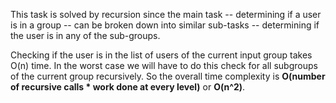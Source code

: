This task is solved by recursion since the main task -- determining if a user is in a group -- can be broken down into similar sub-tasks -- determining if the user is in any of the sub-groups.

Checking if the user is in the list of users of the current input group takes O(n) time. In the worst case we will have to do this check for all subgroups of the current group recursively. So the overall time complexity is **O(number of recursive calls * work done at every level)** or **O(n^2)**.
